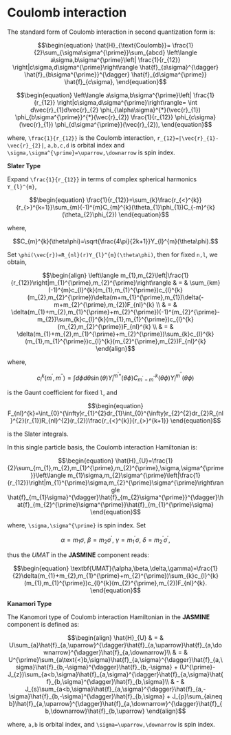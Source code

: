# Coulomb interaction

The standard form of Coulomb interaction in second quantization form is:

```math
\begin{equation}
\hat{H}_{\text{Coulomb}}=
\frac{1}{2}\sum_{\sigma\sigma^{\prime}}\sum_{abcd}
\left\langle a\sigma,b\sigma^{\prime}\left|
\frac{1}{r_{12}}
\right|c\sigma,d\sigma^{\prime}\right\rangle
\hat{f}_{a\sigma}^{\dagger}
\hat{f}_{b\sigma^{\prime}}^{\dagger}
\hat{f}_{d\sigma^{\prime}}
\hat{f}_{c\sigma},
\end{equation}
```

```math
\begin{equation}
\left\langle a\sigma,b\sigma^{\prime}\left|
\frac{1}{r_{12}}
\right|c\sigma,d\sigma^{\prime}\right\rangle=
\int d\vec{r}_{1}d\vec{r}_{2}
\phi_{\alpha\sigma}^{*}(\vec{r}_{1})
\phi_{b\sigma^{\prime}}^{*}(\vec{r}_{2})
\frac{1}{r_{12}}
\phi_{c\sigma}(\vec{r}_{1})
\phi_{d\sigma^{\prime}}(\vec{r}_{2}),
\end{equation}
```

where, ``\frac{1}{r_{12}}`` is the Coulomb interaction, ``r_{12}=|\vec{r}_{1}-\vec{r}_{2}|``, ``a,b,c,d`` is orbital index and ``\sigma,\sigma^{\prime}=\uparrow,\downarrow`` is spin index.

**Slater Type**

Expand ``\frac{1}{r_{12}}`` in terms of complex spherical harmonics ``Y_{l}^{m}``,

```math
\begin{equation}
\frac{1}{r_{12}}=\sum_{k}\frac{r_{<}^{k}}{r_{>}^{k+1}}\sum_{m}(-1)^{m}C_{m}^{k}(\theta_{1}\phi_{1})C_{-m}^{k}(\theta_{2}\phi_{2})
\end{equation}
```
where,

```math
C_{m}^{k}(\theta\phi)=\sqrt{\frac{4\pi}{2k+1}}Y_{l}^{m}(\theta\phi).
```

Set ``\phi(\vec{r})=R_{nl}(r)Y_{l}^{m}(\theta\phi)``, then for fixed ``n,l``, we obtain,

```math
\begin{align}
\left\langle m_{1},m_{2}\left|\frac{1}{r_{12}}\right|m_{1}^{\prime},m_{2}^{\prime}\right\rangle & = & \sum_{km}(-1)^{m}c_{l}^{k}(m_{1},m_{1}^{\prime})c_{l}^{k}(m_{2},m_{2}^{\prime})\delta(m+m_{1}^{\prime},m_{1})\delta(-m+m_{2}^{\prime},m_{2})F_{nl}^{k} \\
 & = & \delta(m_{1}+m_{2},m_{1}^{\prime}+m_{2}^{\prime})(-1)^{m_{2}^{\prime}-m_{2}}\sum_{k}c_{l}^{k}(m_{1},m_{1}^{\prime})c_{l}^{k}(m_{2},m_{2}^{\prime})F_{nl}^{k} \\
 & = & \delta(m_{1}+m_{2},m_{1}^{\prime}+m_{2}^{\prime})\sum_{k}c_{l}^{k}(m_{1},m_{1}^{\prime})c_{l}^{k}(m_{2}^{\prime},m_{2})F_{nl}^{k}
\end{align}
```

where,

```math
\begin{equation}
c_{l}^{k}(m^{\prime},m^{\prime\prime})=\int d\phi d\theta \sin(\theta)Y_{l}^{m^{\prime}*}(\theta\phi)C_{m^{\prime}-m^{\prime\prime}}^{k}(\theta\phi)Y_{l}^{m^{\prime\prime}}(\theta\phi)
\end{equation}
```

is the Gaunt coefficient for fixed ``l``, and

```math
\begin{equation}
F_{nl}^{k}=\int_{0}^{\infty}r_{1}^{2}dr_{1}\int_{0}^{\infty}r_{2}^{2}dr_{2}R_{nl}^{2}(r_{1})R_{nl}^{2}(r_{2})\frac{r_{<}^{k}}{r_{>}^{k+1}}
\end{equation}
```
is the Slater integrals.

In this single particle basis, the Coulomb interaction Hamiltonian is:
```math
\begin{equation}
\hat{H}_{U}=\frac{1}{2}\sum_{m_{1},m_{2},m_{1}^{\prime},m_{2}^{\prime},\sigma,\sigma^{\prime}}\left\langle m_{1}\sigma,m_{2}\sigma^{\prime}\left|\frac{1}{r_{12}}\right|m_{1}^{\prime}\sigma,m_{2}^{\prime}\sigma^{\prime}\right\rangle \hat{f}_{m_{1}\sigma}^{\dagger}\hat{f}_{m_{2}\sigma^{\prime}}^{\dagger}\hat{f}_{m_{2}^{\prime}\sigma^{\prime}}\hat{f}_{m_{1}^{\prime}\sigma}
\end{equation}
```
where, ``\sigma,\sigma^{\prime}`` is spin index. Set

```math
\alpha=m_{1}\sigma,\ \beta=m_{2}\sigma^{\prime},\ \gamma=m_{1}^{\prime}\sigma,\ \delta=m_{2}^{\prime}\sigma^{\prime},
```

thus the *UMAT* in the **JASMINE** component reads:

```math
\begin{equation}
\textbf{UMAT}(\alpha,\beta,\delta,\gamma)=\frac{1}{2}\delta(m_{1}+m_{2},m_{1}^{\prime}+m_{2}^{\prime})\sum_{k}c_{l}^{k}(m_{1},m_{1}^{\prime})c_{l}^{k}(m_{2}^{\prime},m_{2})F_{nl}^{k}.
\end{equation}
```

**Kanamori Type**

The Kanomori type of Coulomb interaction Hamiltonian in the **JASMINE** component is defined as:

```math
\begin{align}
\hat{H}_{U} & = & U\sum_{a}\hat{f}_{a,\uparrow}^{\dagger}\hat{f}_{a,\uparrow}\hat{f}_{a,\downarrow}^{\dagger}\hat{f}_{a,\downarrow}\\
 & = & U^{\prime}\sum_{a\text{<}b,\sigma}\hat{f}_{a,\sigma}^{\dagger}\hat{f}_{a,\sigma}\hat{f}_{b,-\sigma}^{\dagger}\hat{f}_{b,-\sigma}
  + (U^{\prime}-J_{z})\sum_{a<b,\sigma}\hat{f}_{a,\sigma}^{\dagger}\hat{f}_{a,\sigma}\hat{f}_{b,\sigma}^{\dagger}\hat{f}_{b,\sigma}\\
 & - & J_{s}\sum_{a<b,\sigma}\hat{f}_{a,\sigma}^{\dagger}\hat{f}_{a,-\sigma}\hat{f}_{b,-\sigma}^{\dagger}\hat{f}_{b,\sigma}
  +  J_{p}\sum_{a\neq b}\hat{f}_{a,\uparrow}^{\dagger}\hat{f}_{a,\downarrow}^{\dagger}\hat{f}_{b,\downarrow}\hat{f}_{b,\uparrow}
\end{align}
```
where, ``a,b`` is orbital index, and ``\sigma=\uparrow,\downarrow`` is spin index.

